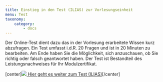 ```yaml
---
title: Einstieg in den Test (ILIAS) zur Vorlesungseinheit
menu: Test
taxonomy:
    category:
        - docs
---
```

Der Online-Test dient dazu das in der Vorlesung erarbeitete Wissen kurz abzufragen. Ein Test umfasst i.d.R. 20 Fragen und ist in 20 Minuten zu bearbeiten. Am Ende haben Sie die Möglichkeit, sich anzuschauen, ob Sie richtig oder falsch geantwortet haben. Der Test ist Bestandteil des Leistungsnachweises für Ihr Modulzertifikat.

[center]<a href="https://ilias.opengeoedu.de/ilias/goto.php?target=tst_278&client_id=opengeoedu" markdown="1" target="_blank">![](/images/test.png?resize=200,200)   Hier geht es weiter zum Test (ILIAS)</a>[/center]
